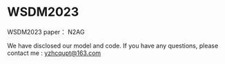 # WSDM2023
WSDM2023 paper： N2AG

We have disclosed our model and code. If you have any questions, please contact me : yzhcqupt@163.com
